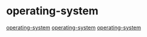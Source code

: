 # operating-system

[operating-system](https://github.com/FlingOS/FlingOS)
[operating-system](https://github.com/amilajack/reading)
[operating-system](https://github.com/theseus-os/Theseus)
